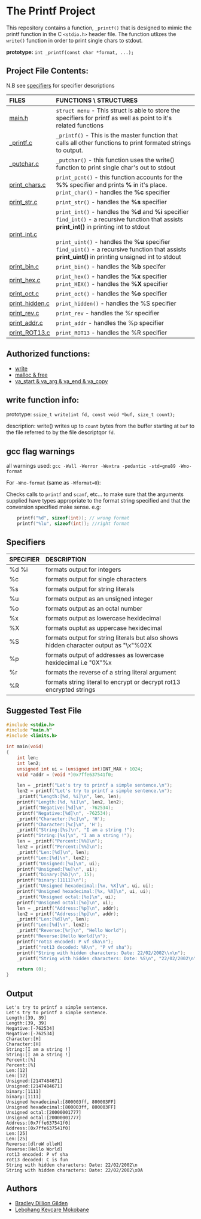 # The Printf Project

This repository contains a function, `_printf()` that is designed to mimic the printf function in the C `<stdio.h>` header file. The function utlizes the `write()` function in order to print single chars to stdout.

**prototype:** `int _printf(const char *format, ...);`

## Project File Contents:

N.B see [specifiers](#specifiers) for specifier descriptions

|FILES|FUNCTIONS \ STRUCTURES|
|:----|:--------|
|[main.h](main.h)|`struct menu` - This struct is able to store the specifiers for printf as well as point to it's related functions|
|[_printf.c](_printf.c)|`_printf()` - This is the master function that calls all other functions to print formated strings to output.|
|[_putchar.c](_putchar.c )|`_putchar()` - this function uses the write() function to print single char's out to stdout|
|[print_chars.c](print_chars.c)|`print_pcnt()` - this function accounts for the **%%** specifier and prints **%** in it's place.<br>`print_char()` - handles the **%c** specifier|
|[print_str.c](print_str.c)|`print_str()` - handles the **%s** specifier|
|[print_int.c](print_int.c)|`print_int()` - handles the **%d** and **%i** specifier<br>`find_int()` - a recursive function that assists **print_int()** in printing int to stdout<br><br>`print_uint()` - handles the **%u** specifier<br>`find_uint()` - a recursive function that assists **print_uint()** in printing unsigned int to stdout|
|[print_bin.c](print_bin.c )|`print_bin()` - handles the **%b** specifer|
|[print_hex.c](print_hex.c)|`print_hex()` - handles the **%x** specifier<br>`print_HEX()` - handles the **%X** specifier|
|[print_oct.c](print_oct.c)|`print_oct()` - handles the **%o** specifier|
|[print_hidden.c](print_hidden.c)|`print_hidden()` -  handles the %S specifier|
|[print_rev.c](print_rev.c)|`print_rev` - handles the %r specifier|
|[print_addr.c](print_addr.c)|`print_addr` - handles the %p specifier|
|[print_ROT13.c](print_ROT13.c)|`print_ROT13` - handles the %R specifier|

## Authorized functions:

* [write](#write-function-info)
* [malloc & free](https://github.com/BradleyGilden/alx-low_level_programming/blob/main/0x0C-more_malloc_free/moreinfo.md)
* [va_start & va_arg & va_end & va_copy](https://github.com/BradleyGilden/alx-low_level_programming/tree/main/0x10-variadic_functions)


## write function info:

prototype: `ssize_t write(int fd, const void *buf, size_t count);`

description: write() writes up to `count` bytes from the buffer starting at `buf` to the file referred to by the file descriptqor `fd`.

## gcc flag warnings

all warnings used: `gcc -Wall -Werror -Wextra -pedantic -std=gnu89 -Wno-format`

For `-Wno-format`  (same as `-Wformat=0`):

Checks calls to `printf` and `scanf`, etc... to make sure that the arguments supplied have types appropriate to the format string specified and that the conversion specified make sense.
e.g:

```C
	printf("%d", sizeof(int)); // wrong format
	printf("%lu", sizeof(int)); //right format
```

## Specifiers

|SPECIFIER|DESCRIPTION|
|:--------|:----------|
|%d %i|formats output for integers|
|%c|formats output for single characters|
|%s|formats output for string literals|
|%u|formats output as an unsigned integer|
|%o|formats output as an octal number|
|%x|formats output as lowercase hexidecimal|
|%X|formats ouptut as uppercase hexidecimal|
|%S|formats output for string literals but also shows hidden character output as "\x"%02X|
|%p|formats output of addresses as lowercase hexidecimal i.e "0X"%x|
|%r|formats the reverse of a string literal argument|
|%R|formats string literal to encrypt or decrypt rot13 encrypted strings|

## Suggested Test File

```C
#include <stdio.h>
#include "main.h"
#include <limits.h>

int main(void)
{
	int len;
	int len2;
	unsigned int ui = (unsigned int)INT_MAX + 1024;
	void *addr = (void *)0x7ffe637541f0;

	len = _printf("Let's try to printf a simple sentence.\n");
	len2 = printf("Let's try to printf a simple sentence.\n");
	_printf("Length:[%d, %i]\n", len, len);
	printf("Length:[%d, %i]\n", len2, len2);
	_printf("Negative:[%d]\n", -762534);
	printf("Negative:[%d]\n", -762534);
	_printf("Character:[%c]\n", 'H');
	printf("Character:[%c]\n", 'H');
	_printf("String:[%s]\n", "I am a string !");
	printf("String:[%s]\n", "I am a string !");
	len = _printf("Percent:[%%]\n");
	len2 = printf("Percent:[%%]\n");
	_printf("Len:[%d]\n", len);
	printf("Len:[%d]\n", len2);
    _printf("Unsigned:[%u]\n", ui);
    printf("Unsigned:[%u]\n", ui);
    _printf("binary:[%b]\n", 15);
    printf("binary:[1111]\n");
    _printf("Unsigned hexadecimal:[%x, %X]\n", ui, ui);
    printf("Unsigned hexadecimal:[%x, %X]\n", ui, ui);
	_printf("Unsigned octal:[%o]\n", ui);
    printf("Unsigned octal:[%o]\n", ui);
	len = _printf("Address:[%p]\n", addr);
    len2 = printf("Address:[%p]\n", addr);
	_printf("Len:[%d]\n", len);
	printf("Len:[%d]\n", len2);
    _printf("Reverse:[%r]\n", "Hello World");
    printf("Reverse:[Hello World]\n");
	printf("rot13 encoded: P vf sha\n");
	_printf("rot13 decoded: %R\n", "P vf sha");
	printf("String with hidden characters: Date: 22/02/2002\\n\n");
	_printf("String with hidden characters: Date: %S\n", "22/02/2002\n");

	return (0);
}
```

## Output

```
Let's try to printf a simple sentence.
Let's try to printf a simple sentence.
Length:[39, 39]
Length:[39, 39]
Negative:[-762534]
Negative:[-762534]
Character:[H]
Character:[H]
String:[I am a string !]
String:[I am a string !]
Percent:[%]
Percent:[%]
Len:[12]
Len:[12]
Unsigned:[2147484671]
Unsigned:[2147484671]
binary:[1111]
binary:[1111]
Unsigned hexadecimal:[800003ff, 800003FF]
Unsigned hexadecimal:[800003ff, 800003FF]
Unsigned octal:[20000001777]
Unsigned octal:[20000001777]
Address:[0x7ffe637541f0]
Address:[0x7ffe637541f0]
Len:[25]
Len:[25]
Reverse:[dlroW olleH]
Reverse:[Hello World]
rot13 encoded: P vf sha
rot13 decoded: C is fun
String with hidden characters: Date: 22/02/2002\n
String with hidden characters: Date: 22/02/2002\x0A
```

## Authors

* [Bradley Dillion Gilden](https://github.com/BradleyGilden)
* [Lebohang Kevcare Mokobane](https://github.com/KevCareSA)
